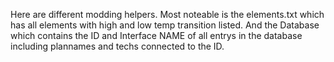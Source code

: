 Here are different modding helpers.
Most noteable is the elements.txt which has all elements with high and low temp transition listed.
And the Database which contains the ID and Interface NAME of all entrys in the database including plannames and techs connected to the ID.

